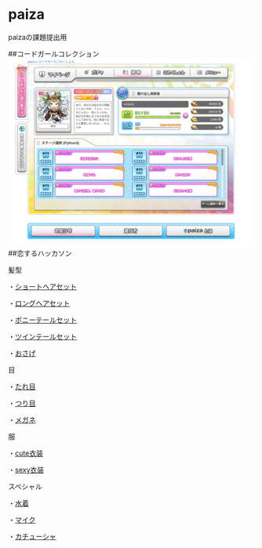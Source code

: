 # paiza
paizaの課題提出用

##コードガールコレクション
![code garle](https://github.com/itc-n23019/paiza/blob/main/Screenshot%20from%202023-06-29%2013-52-04.png)
##恋するハッカソン

髪型

・[ショートヘアセット](https://github.com/itc-n23019/paiza/blob/main/syo-tohea.py)

・[ロングヘアセット](https://github.com/itc-n23019/paiza/blob/main/ronguhea.py)

・[ポニーテールセット](https://github.com/itc-n23019/paiza/blob/main/poni-te-ru.py)

・[ツインテールセット](https://github.com/itc-n23019/paiza/blob/main/tuinte-ru.py)

・[おさげ](https://github.com/itc-n23019/paiza/blob/main/osage.py)

目

・[たれ目](https://github.com/itc-n23019/paiza/blob/main/tareme.py)

・[つり目](https://github.com/itc-n23019/paiza/blob/main/turime.py)

・[メガネ](https://github.com/itc-n23019/paiza/blob/main/megane.py)

服

・[cute衣装](https://github.com/itc-n23019/paiza/blob/main/cuteisyou.py)

・[sexy衣装](https://github.com/itc-n23019/paiza/blob/main/sexyisyou.py)

スペシャル

・[水着](https://github.com/itc-n23019/paiza/blob/main/mizugi.py)

・[マイク](https://github.com/itc-n23019/paiza/blob/main/maiku.py)

・[カチューシャ](https://github.com/itc-n23019/paiza/blob/main/katyu-sya.py)

